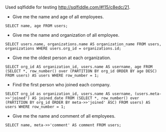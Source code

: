 Used sqlfiddle for testing http://sqlfiddle.com/#!15/c8edc/21.

* Give me the name and age of all employees.

`SELECT name, age FROM users;`

* Give me the name and organization of all employee.

`SELECT users.name, organizations.name AS organization_name FROM users, organizations WHERE users.org_id = organizations.id;`

* Give me the oldest person at each organization.

`SELECT org_id AS organization_id, users.name AS username, age FROM (SELECT *, row_number() over (PARTITION BY org_id ORDER BY age DESC) FROM users) AS users WHERE row_number = 1;`

* Find the first person who joined each company.

`SELECT org_id as organization_id, users.name AS username, (users.meta->>'joined') AS joined_date FROM (SELECT *, row_number() over (PARTITION BY org_id ORDER BY meta->>'joined' ASC) FROM users) AS users WHERE row_number = 1;`

* Give me the name and comment of all employees.

`SELECT name, meta->>'comment' AS comment FROM users;`
